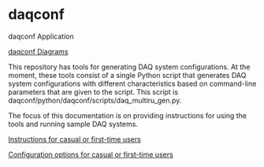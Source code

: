 # daqconf

daqconf Application

[daqconf Diagrams](daqconf-Diagrams.md)

This repository has tools for generating DAQ system configurations. At the moment, these tools consist of a single Python script that generates DAQ system configurations with different characteristics based on command-line parameters that are given to the script.  This script is daqconf/python/daqconf/scripts/daq_multiru_gen.py.

The focus of this documentation is on providing instructions for using the tools and running sample DAQ systems.

[Instructions for casual or first-time users](InstructionsForCasualUsers.md)

[Configuration options for casual or first-time users](ConfigurationsForCasualUsers.md)
